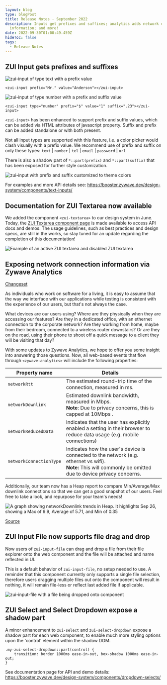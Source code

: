 ```yaml
---
layout: blog
type: blogPost
title: Release Notes - September 2022
description: Inputs get prefixes and suffixes; analytics adds network connection
  information; and more!
date: 2022-09-30T01:00:49.459Z
hideToc: false
tags:
  - Release Notes
---
```

## ZUI Input gets prefixes and suffixes

![zui-input of type text with a prefix value](/images/zui-input-text-prefix.jpg "zui-input of type text with a prefix value")



```
<zui-input prefix="Mr." value="Anderson"></zui-input>
```

![zui-input of type number with a prefix and suffix value](/images/zui-input-number-prefi-and-suffix.jpg "zui-input of type number with a prefix and suffix value")

```
<zui-input type="number" prefix="$" value="1" suffix=".23"></zui-input>
```

`<﻿zui-input>` has been enhanced to support prefix and suffix values, which can be added via HTML attributes of javascript property. Suffix and prefix can be added standalone or with both present.

N﻿ot all input types are supported with this feature, i.e. a color picker would clash visually with a prefix value. We recommend use of prefix and suffix on only these types: `text`  |  `number`  |  `tel`  |  `email`  |  `password`  |  `url`

T﻿here is also a shadow part of `*::part(prefix)` and `*::part(suffix)` that has been exposed for further style customization.

![zui-input with prefix and suffix customized to theme colors](/images/zui-input-number-prefi-and-suffix-customized.jpg "zui-input with prefix and suffix customized to theme colors")

F﻿or examples and more API details see: <https://booster.zywave.dev/design-system/components/text-inputs/>

<docs-spacer></docs-spacer>

## Documentation for ZUI Textarea now available

We added the component `<zui-textarea>` to our design system in June. Today, the [ZUI Textarea component page](/design-system/components/textareas/) is made available to access API docs and demos. The usage guidelines, such as best practices and design specs, are still in the works, so stay tuned for an update regarding the completion of this documentation!

![Example of an active ZUI textarea and disabled ZUI textarea](/images/zui-textarea.jpg "Example of an active ZUI textarea and disabled ZUI textarea")

<docs-spacer></docs-spacer>

## Exposing network connection information via Zywave Analytics

[Changeset](https://gitlab.com/zywave/app-platform/devkit/web-sdk/zywave-api-toolkit/-/merge_requests/315/diffs)

As individuals who work on software for a living, it is easy to assume that the way we interface with our applications while testing is consistent with the experience of our users, but that's not always the case.

What devices are our users using? Where are they physically when they are accessing our features? Are they in a dedicated office, with an ethernet connection to the corporate network? Are they working from home, maybe from their bedroom, connected to a wireless router downstairs? Or are they on the road, using their phone to shoot off a quick message to a client they will be visiting that day?

With some updates to Zywave Analytics, we hope to offer you some insight into answering those questions. Now, all web-based events that flow through `<zywave-analytics>` will include the following properties:

| Property name           | Details                                                                                                                                                           |     |
| ----------------------- | ----------------------------------------------------------------------------------------------------------------------------------------------------------------- | --- |
| `networkRtt`            | The estimated round-trip time of the connection, measured in ms.                                                                                                  |     |
| `networkDownlink`       | Estimated downlink bandwidth, measured in Mbps. <br> **Note**: Due to privacy concerns, this is capped at 10Mbps         .                                        |     |
| `networkReducedData`    | Indicates that the user has explicitly enabled a setting in their browser to reduce data usage (e.g. mobile connections)                                          |     |
| `networkConnectionType` | Indicates how the user's device is connected to the network (e.g. ethernet vs wifi).  <br>**Note:** This will commonly be omitted due to device privacy concerns. |     |

Additionally, our team now has a Heap report to compare Min/Average/Max downlink connections so that we can get a good snapshot of our users. Feel free to take a look, and repurpose for your team's needs!

![A graph showing networkDownlink trends in Heap. It highlights Sep 26, showing a Max of 9.9, Average of 5.71, and Min of 0.35](/images/heap-network-downlink.png)

[Source](https://heapanalytics.com/app/env/2837777013/graph/chart/Network-Bandwidth-Comparison-Report-2919213/edit/2923472)

<docs-spacer></docs-spacer>

## Z﻿UI Input File now supports file drag and drop

N﻿ow users of `zui-input-file` can drag and drop a file from their file explorer onto the web component and the file will be attached and name reflected in UI.

T﻿his is a default behavior of `zui-input-file`, no setup needed to use. A reminder that this component currently only supports a single file selection, therefore users dragging multiple files out onto the component will result in nothing, it will remain file-less or reflect last added file if applicable.

![zui-input-file with a file being dropped onto component](/images/zui-input-file-drag-and-drop.gif "zui-input-file with a file being dropped onto component")

<docs-spacer></docs-spacer>

## Z﻿UI Select and Select Dropdown expose a shadow part

A﻿ minor enhancement to `zui-select` and `zui-select-dropdown` expose a shadow part for each web component, to enable much more styling options upon the 'control' element within the shadow DOM.

```
.my-zui-select-dropdown::part(control) {
    transition: border 1000ms ease-in-out, box-shadow 1000ms ease-in-out;
}
```

S﻿ee documentation page for API and demo details: <https://booster.zywave.dev/design-system/components/dropdown-selects/>

[](https://booster.zywave.dev/design-system/components/dropdown-selects/)